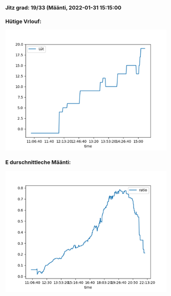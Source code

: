 ### Jitz grad: 19/33 (Määnti, 2022-01-31 15:15:00

### Hütige Vrlouf:
![Graph](Today.png)

### E durschnittleche Määnti:
![Graph](Määnti.png)